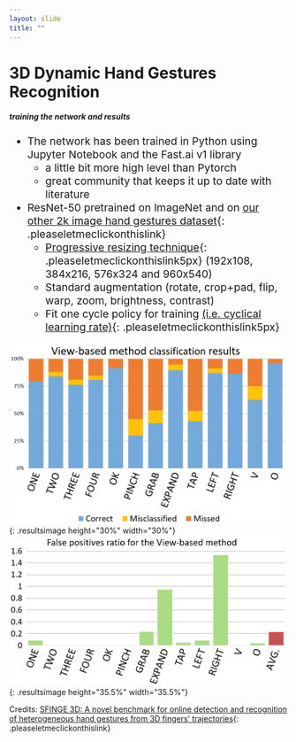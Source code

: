 ```yaml
---
layout: slide
title: ""
---
```


# 3D Dynamic Hand Gestures Recognition
##### **training the network and results**

<div markdown="1" style="font-size:2vw">

- The network has been trained in Python using Jupyter Notebook and the Fast.ai v1 library
	- a little bit more high level than Pytorch
	- great community that keeps it up to date with literature
- ResNet-50 pretrained on ImageNet and on [our other 2k image hand gestures dataset](https://arxiv.org/abs/2003.01450){: .pleaseletmeclickonthislink}
	- [Progressive resizing technique](https://www.biorxiv.org/content/10.1101/740548v3.full){: .pleaseletmeclickonthislink5px} (192x108, 384x216, 576x324 and 960x540)
	- Standard augmentation (rotate, crop+pad, flip, warp, zoom, brightness, contrast)
	- Fit one cycle policy for training [(i.e. cyclical learning rate)](https://arxiv.org/pdf/1506.01186.pdf){: .pleaseletmeclickonthislink5px}

</div>

![view-based-method-classification-accuracy](img/3DOR-paper-graphs/viewClassification2.png){: .resultsimage height="30%" width="30%"}
![view-based-method-false-positives](img/3DOR-paper-graphs/FPview.png){: .resultsimage height="35.5%" width="35.5%"}

<figcaption class="figcaption" markdown="1">

Credits: [SFINGE 3D: A novel benchmark for online detection and recognition of heterogeneous hand gestures from 3D fingers’ trajectories](https://www.sciencedirect.com/science/article/pii/S0097849320301163){: .pleaseletmeclickonthislink}

</figcaption>

